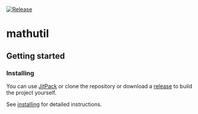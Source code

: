 [![Release](https://jitpack.io/v/Eddykasp/mathutil.svg)](https://jitpack.io/#Eddykasp/mathutil)
# mathutil

## Getting started

### Installing
You can use [JitPack]() or clone the repository or download a [release](https://github.com/Eddykasp/mathutil/releases) to build the project yourself.

See [installing](docs/INSTALLING.md) for detailed instructions.
